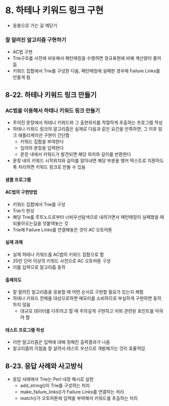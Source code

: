 # 8. 하테나 키워드 링크 구현
- 응용으로 가는 길 깨닫기
### 잘 알려진 알고리즘 구현하기
- AC법 구현
- Trie구조를 사전에 비유해서 패턴매칭을 수행하면 정규표현에 비해 계산량이 줄어듬
- 키워드 집합에서 Trie를 구성한 다음, 패턴매칭에 실패한 경우에 Failure Links를 만들게 됨
## 8-22. 하테나 키워드 링크 만들기
### AC법을 이용해서 하테나 키워드 링크 만들기
- 주어진 문장에서 하테나 키워드와 그 출현위치를 적절하게 추출하는 프로그램 작성
- 하테나 키워드 링크의 알고리즘은 실제로 다음과 같은 요건을 만족하면, 그 이후 링크 애플리케이션 구현이 간단함
    - 키워드 집합을 부여한다
    - 임의의 문장을 입력한다
    - 문장 내에서 키워드가 발견되면 해당 위치와 길이를 반환한다
- 문장 내의 키워드 시작위치와 길이를 알아내면 해당 부분을 앵커 텍스트로 지환하도록 처리하면 키워드 링크로 만들 수 있음
#### 샘플 프로그램
#### AC법의 구현방법
- 키워드 집합에서 Trie를 구성
- Trie가 완성
- 해당 Trie를 루트노드로부터 너비우선탐색으로 내려가면서 패턴매칭이 실패했을 때 되돌아오는길을 덧붙여놓는 것
- Trie에 Failure Links를 연결해놓은 것이 AC 오토마톤
#### 실제 과제
- 실제 하테나 키워드를 AC법의 키워드 집합으로 함
- 20만 단어 이상의 키워드 사전으로 AC 오토마톤 구성
- 이를 입력으로 알고리즘 동작
#### 출제의도
- 잘 알려진 알고리즘을 응용할 때 어떤 순서로 구현할 필요가 있는지 체험
- 하테나 키워드 전체를 대상으로하면 메모리를 소비하므로 부실하게 구현하면 동작하지 않음
    - 대규모 데이터를 다루려고 할 때 주의깊게 구현하고 이와 관련된 포인트를 익혀야 함
#### 테스트 프로그램 작성
- 이런 알고리즘은 입력에 대해 정해진 출력결과가 나옴
- 알고리즘의 이점을 잘 살려서 테스트 우선으로 개발해가는 것이 효율적임

## 8-23. 응답 사례와 사고방식
- 응답 사례에서 Trie는 Perl 내장 해시로 실현
    - add_string()이 Trie를 구성하는 처리
    - make_failure_links()가 Failure Links를 연결하는 처리
    - match()가 오토마톤에 입력을 부여해서 키워드를 추출하는 처리
